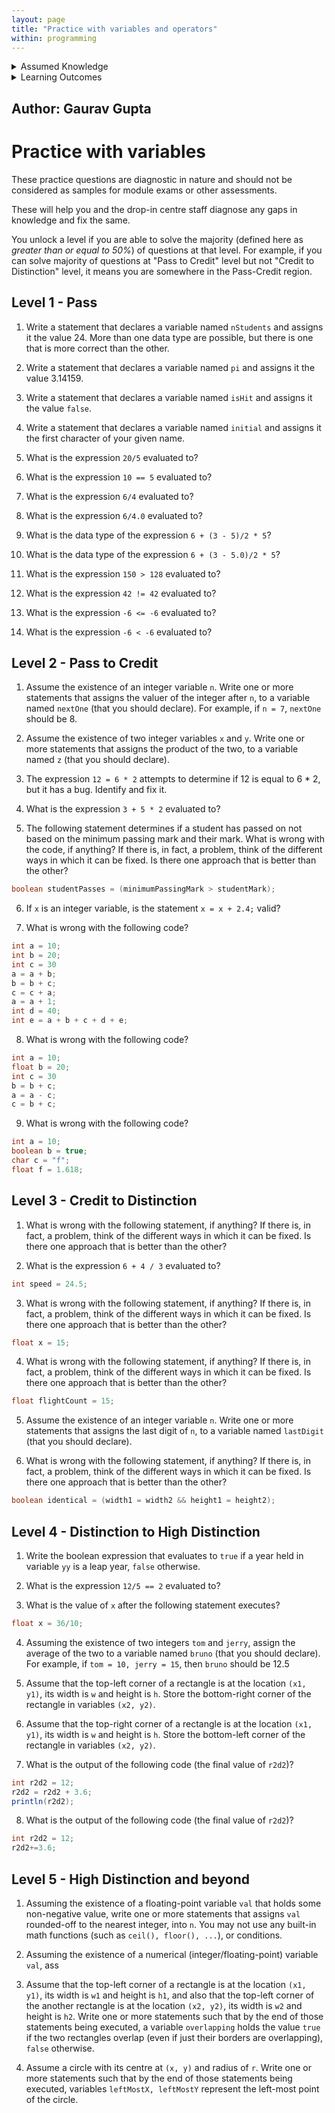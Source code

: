```yaml
---
layout: page
title: "Practice with variables and operators"
within: programming
---
```


<details class="prereq" markdown="1"><summary>Assumed Knowledge</summary>

  * Variables
  * Arithmetic operators
  * Boolean operators
  * Boolean expressions
</details>

<details class="outcomes" markdown="1"><summary>Learning Outcomes</summary>

  * Determine where you stand in terms of using arrays

</details>

## Author: Gaurav Gupta

# Practice with variables

These practice questions are diagnostic in nature and should not be considered as samples for module exams or other assessments.

These will help you and the drop-in centre staff diagnose any gaps in knowledge and fix the same.

You unlock a level if you are able to solve the majority (defined here as *greater than or equal to 50%*) of questions at that level. For example, if you can solve majority of questions at "Pass to Credit" level but not "Credit to Distinction" level, it means you are somewhere in the Pass-Credit region.

## Level 1 - Pass

1. Write a statement that declares a variable named `nStudents` and assigns it the value 24. More than one data type are possible, but there is one that is more correct than the other.

2. Write a statement that declares a variable named `pi` and assigns it the value 3.14159.

3. Write a statement that declares a variable named `isHit` and assigns it the value `false`.

4. Write a statement that declares a variable named `initial` and assigns it the first character of your given name. 

5. What is the expression `20/5` evaluated to?

6. What is the expression `10 == 5` evaluated to?

7. What is the expression `6/4` evaluated to?

8. What is the expression `6/4.0` evaluated to?

9. What is the data type of the expression `6 + (3 - 5)/2 * 5`?

10. What is the data type of the expression `6 + (3 - 5.0)/2 * 5`?

11. What is the expression `150 > 128` evaluated to?

12. What is the expression `42 != 42` evaluated to?

13. What is the expression `-6 <= -6` evaluated to?

14. What is the expression `-6 < -6` evaluated to?

## Level 2 - Pass to Credit

1. Assume the existence of an integer variable `n`. Write one or more statements that assigns the valuer of the integer after `n`, to a variable named `nextOne` (that you should declare). For example, if `n = 7`, `nextOne` should be 8.

2. Assume the existence of two integer variables `x` and `y`. Write one or more statements that assigns the product of the two, to a variable named `z` (that you should declare).

3. The expression `12 = 6 * 2` attempts to determine if 12 is equal to 6 * 2, but it has a bug. Identify and fix it.

4. What is the expression `3 + 5 * 2` evaluated to?

5. The following statement determines if a student has passed on not based on the minimum passing mark and their mark. What is wrong with the code, if anything? If there is, in fact, a problem, think of the different ways in which it can be fixed. Is there one approach that is better than the other?

```java
boolean studentPasses = (minimumPassingMark > studentMark);
```

6. If `x` is an integer variable, is the statement `x = x + 2.4;` valid?

7. What is wrong with the following code?

```java
int a = 10;
int b = 20;
int c = 30
a = a + b;
b = b + c;
c = c + a;
a = a + 1;
int d = 40;
int e = a + b + c + d + e;
```

8. What is wrong with the following code?

```java
int a = 10;
float b = 20;
int c = 30
b = b + c;
a = a - c;
c = b + c;
```

9. What is wrong with the following code?

```java
int a = 10;
boolean b = true;
char c = "f";
float f = 1.618;
```

## Level 3 - Credit to Distinction

1. What is wrong with the following statement, if anything? If there is, in fact, a problem, think of the different ways in which it can be fixed. Is there one approach that is better than the other?

2. What is the expression `6 + 4 / 3` evaluated to?
  

```java
int speed = 24.5;
``` 

3. What is wrong with the following statement, if anything? If there is, in fact, a problem, think of the different ways in which it can be fixed. Is there one approach that is better than the other?


```java
float x = 15;
``` 

4. What is wrong with the following statement, if anything? If there is, in fact, a problem, think of the different ways in which it can be fixed. Is there one approach that is better than the other?


```java
float flightCount = 15;
``` 

5. Assume the existence of an integer variable `n`. Write one or more statements that assigns the last digit of `n`, to a variable named `lastDigit` (that you should declare).

6. What is wrong with the following statement, if anything? If there is, in fact, a problem, think of the different ways in which it can be fixed. Is there one approach that is better than the other?


```java
boolean identical = (width1 = width2 && height1 = height2);
```

## Level 4 - Distinction to High Distinction

1. Write the boolean expression that evaluates to `true` if a year held in variable `yy` is a leap year, `false` otherwise.

2. What is the expression `12/5 == 2` evaluated to?
 
3. What is the value of `x` after the following statement executes?

```java
float x = 36/10;
```

4. Assuming the existence of two integers `tom` and `jerry`, assign the average of the two to a variable named `bruno` (that you should declare). For example, if `tom = 10, jerry = 15`, then `bruno` should be 12.5

5. Assume that the top-left corner of a rectangle is at the location `(x1, y1)`, its width is `w` and height is `h`. Store the bottom-right corner of the rectangle in variables `(x2, y2)`.

6. Assume that the top-right corner of a rectangle is at the location `(x1, y1)`, its width is `w` and height is `h`. Store the bottom-left corner of the rectangle in variables `(x2, y2)`.

7. What is the output of the following code (the final value of `r2d2`)?

```java
int r2d2 = 12;
r2d2 = r2d2 + 3.6;
println(r2d2);
```

8. What is the output of the following code (the final value of `r2d2`)?

```java
int r2d2 = 12;
r2d2+=3.6;
```

## Level 5 - High Distinction and beyond

1. Assuming the existence of a floating-point variable `val` that holds some non-negative value, write one or more statements that assigns `val` rounded-off to the nearest integer, into `n`. You may not use any built-in math functions (such as `ceil(), floor(), ...`), or conditions.

2. Assuming the existence of a numerical (integer/floating-point) variable `val`, ass

3. Assume that the top-left corner of a rectangle is at the location `(x1, y1)`, its width is `w1` and height is `h1`, and also that the top-left corner of the another rectangle is at the location `(x2, y2)`, its width is `w2` and height is `h2`. Write one or more statements such that by the end of those statements being executed, a variable `overlapping` holds the value `true` if the two rectangles overlap (even if just their borders are overlapping), `false` otherwise.

4. Assume a circle with its centre at `(x, y)` and radius of `r`. Write one or more statements such that by the end of those statements being executed, variables `leftMostX, leftMostY` represent the left-most point of the circle. 